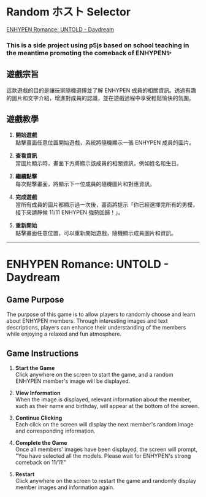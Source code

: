 # Random ホスト Selector
[ENHYPEN Romance: UNTOLD - Daydream](https://beliftlab.com/artist/profile/ENHYPEN?lang=en)
### This is a side project using p5js based on school teaching in the meantime promoting the comeback of ENHYPEN✨

## 遊戲宗旨
這款遊戲的目的是讓玩家隨機選擇並了解 ENHYPEN 成員的相關資訊。透過有趣的圖片和文字介紹，增進對成員的認識，並在遊戲過程中享受輕鬆愉快的氛圍。

## 遊戲教學
1. **開始遊戲**  
   點擊畫面任意位置開始遊戲，系統將隨機顯示一張 ENHYPEN 成員的圖片。

2. **查看資訊**  
   當圖片顯示時，畫面下方將顯示該成員的相關資訊，例如姓名和生日。

3. **繼續點擊**  
   每次點擊畫面，將顯示下一位成員的隨機圖片和對應資訊。

4. **完成遊戲**  
   當所有成員的圖片都顯示過一次後，畫面將提示「你已經選擇完所有的男模，接下來請靜候 11/11 ENHYPEN 強勢回歸！」。

5. **重新開始**  
   點擊畫面任意位置，可以重新開始遊戲，隨機顯示成員圖片和資訊。

---

# ENHYPEN Romance: UNTOLD - Daydream

## Game Purpose
The purpose of this game is to allow players to randomly choose and learn about ENHYPEN members. Through interesting images and text descriptions, players can enhance their understanding of the members while enjoying a relaxed and fun atmosphere.

## Game Instructions
1. **Start the Game**  
   Click anywhere on the screen to start the game, and a random ENHYPEN member's image will be displayed.

2. **View Information**  
   When the image is displayed, relevant information about the member, such as their name and birthday, will appear at the bottom of the screen.

3. **Continue Clicking**  
   Each click on the screen will display the next member's random image and corresponding information.

4. **Complete the Game**  
   Once all members' images have been displayed, the screen will prompt, "You have selected all the models. Please wait for ENHYPEN's strong comeback on 11/11!"

5. **Restart**  
   Click anywhere on the screen to restart the game and randomly display member images and information again.
